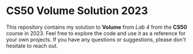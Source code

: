 # CS50 Volume Solution 2023

This repository contains my solution to **Volume** from _Lab 4_ from the **CS50** course in 2023.
Feel free to explore the code and use it as a reference for your own projects. If you have any questions or suggestions, please don't hesitate to reach out.
